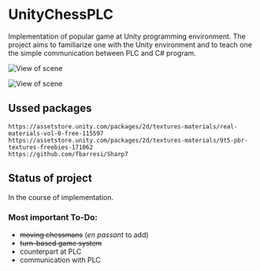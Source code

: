 # UnityChessPLC
Implementation of popular game at Unity programming environment.
The project aims to familiarize one with the Unity environment and to teach one the simple communication between PLC and C# program.

![View of scene](https://db5pap001files.storage.live.com/y4mfYJc4RQsd6NWlsaj6HVukJp4JYi6f1Ybi5hj7KzVWWBGgYwBfH1tSVmImBRc_uSt1OtjIKePVvg10dWI40YVJxm8uIcX4sabuvSstWbg71QjHNOKEvujn_MKYUrA6D2JoRTX-Oas2GGc4Tcmbll7DioR6iqYalvteLOXfps6ui1KhJKcwUPDVXBw2xyGkYEp?width=1909&height=1022&cropmode=none)

![View of scene](https://db5pap001files.storage.live.com/y4m6IkOgfbw2viBgO0tZ0itdFf3T3Iwaw1P7HhPxMR1WOyfI-8GLzh2hJJsCxcRYAkyWN6DEv6NavVI9vh6yR9-3A7CsLgk6AJ5Q9iMkaFxbGESSa95994tUJqEpLk7BR9XLBFbvphDpBpuMrES9jCx08IAzTXEMOMBvAEQRvmK_fGcOC8Kp-a6LUpn0_igEQNU?width=1914&height=1013&cropmode=none)

## Ussed packages
```
https://assetstore.unity.com/packages/2d/textures-materials/real-materials-vol-0-free-115597
https://assetstore.unity.com/packages/2d/textures-materials/9t5-pbr-textures-freebies-171062
https://github.com/fbarresi/Sharp7
```

## Status of project
In the course of implementation.

### Most important To-Do:
* ~~moving chessmans~~ (*en passant* to add)
* ~~turn-based game system~~
* counterpart at PLC
* communication with PLC
